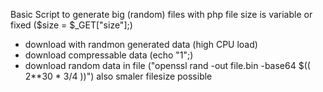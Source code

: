 Basic Script to generate big (random) files with php
file size is variable or fixed ($size = $_GET["size"];)

* download with randmon generated data (high CPU load) 
* download compressable data (echo "1";)
* download random data in file ("openssl rand -out file.bin -base64 $(( 2**30 * 3/4 ))") also smaler filesize possible
